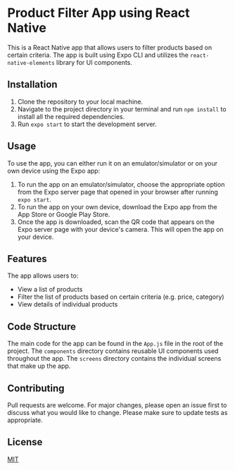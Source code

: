 # Product Filter App using React Native

This is a React Native app that allows users to filter products based on certain criteria. The app is built using Expo CLI and utilizes the `react-native-elements` library for UI components.

## Installation

1. Clone the repository to your local machine.
2. Navigate to the project directory in your terminal and run `npm install` to install all the required dependencies.
3. Run `expo start` to start the development server.

## Usage

To use the app, you can either run it on an emulator/simulator or on your own device using the Expo app:

1. To run the app on an emulator/simulator, choose the appropriate option from the Expo server page that opened in your browser after running `expo start`.
2. To run the app on your own device, download the Expo app from the App Store or Google Play Store.
3. Once the app is downloaded, scan the QR code that appears on the Expo server page with your device's camera. This will open the app on your device.

## Features

The app allows users to:

- View a list of products
- Filter the list of products based on certain criteria (e.g. price, category)
- View details of individual products

## Code Structure

The main code for the app can be found in the `App.js` file in the root of the project. The `components` directory contains reusable UI components used throughout the app. The `screens` directory contains the individual screens that make up the app.

## Contributing

Pull requests are welcome. For major changes, please open an issue first to discuss what you would like to change. Please make sure to update tests as appropriate.

## License

[MIT](https://choosealicense.com/licenses/mit/)
